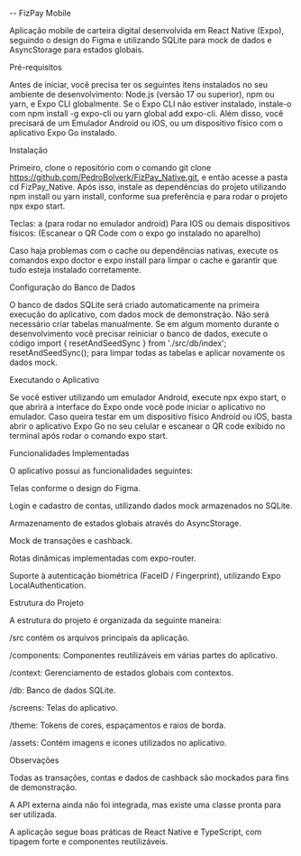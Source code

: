 -- FizPay Mobile

Aplicação mobile de carteira digital desenvolvida em React Native (Expo), seguindo o design do Figma e utilizando SQLite para mock de dados e AsyncStorage para estados globais.

Pré-requisitos

Antes de iniciar, você precisa ter os seguintes itens instalados no seu ambiente de desenvolvimento: Node.js (versão 17 ou superior), npm ou yarn, e Expo CLI globalmente. Se o Expo CLI não estiver instalado, instale-o com npm install -g expo-cli ou yarn global add expo-cli. Além disso, você precisará de um Emulador Android ou iOS, ou um dispositivo físico com o aplicativo Expo Go instalado.

Instalação

Primeiro, clone o repositório com o comando git clone https://github.com/PedroBolverk/FizPay_Native.git, e então acesse a pasta cd FizPay_Native. Após isso, instale as dependências do projeto utilizando npm install ou yarn install, conforme sua preferência e para rodar o projeto npx expo start.

Teclas: a (para rodar no emulador android)
Para IOS ou demais dispositivos físicos: (Escanear o QR Code com o expo go instalado no aparelho)

Caso haja problemas com o cache ou dependências nativas, execute os comandos expo doctor e expo install para limpar o cache e garantir que tudo esteja instalado corretamente.

Configuração do Banco de Dados

O banco de dados SQLite será criado automaticamente na primeira execução do aplicativo, com dados mock de demonstração. Não será necessário criar tabelas manualmente. Se em algum momento durante o desenvolvimento você precisar reiniciar o banco de dados, execute o código import { resetAndSeedSync } from './src/db/index'; resetAndSeedSync(); para limpar todas as tabelas e aplicar novamente os dados mock.

Executando o Aplicativo

Se você estiver utilizando um emulador Android, execute npx expo start, o que abrirá a interface do Expo onde você pode iniciar o aplicativo no emulador. Caso queira testar em um dispositivo físico Android ou iOS, basta abrir o aplicativo Expo Go no seu celular e escanear o QR code exibido no terminal após rodar o comando expo start.

Funcionalidades Implementadas

O aplicativo possui as funcionalidades seguintes:

Telas conforme o design do Figma.

Login e cadastro de contas, utilizando dados mock armazenados no SQLite.

Armazenamento de estados globais através do AsyncStorage.

Mock de transações e cashback.

Rotas dinâmicas implementadas com expo-router.

Suporte à autenticação biométrica (FaceID / Fingerprint), utilizando Expo LocalAuthentication.

Estrutura do Projeto

A estrutura do projeto é organizada da seguinte maneira:

/src contém os arquivos principais da aplicação.

/components: Componentes reutilizáveis em várias partes do aplicativo.

/context: Gerenciamento de estados globais com contextos.

/db: Banco de dados SQLite.

/screens: Telas do aplicativo.

/theme: Tokens de cores, espaçamentos e raios de borda.

/assets: Contém imagens e ícones utilizados no aplicativo.

Observações

Todas as transações, contas e dados de cashback são mockados para fins de demonstração.

A API externa ainda não foi integrada, mas existe uma classe pronta para ser utilizada.

A aplicação segue boas práticas de React Native e TypeScript, com tipagem forte e componentes reutilizáveis.